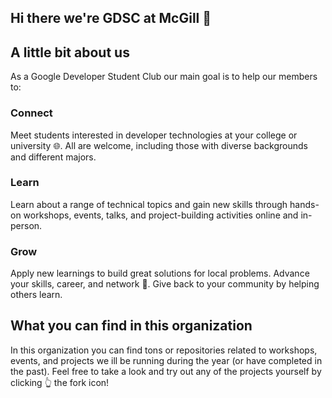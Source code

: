 ## Hi there we're GDSC at McGill 👋

<!--

**Here are some ideas to get you started:**

🙋‍♀️ A short introduction - what is your organization all about?
🌈 Contribution guidelines - how can the community get involved?
👩‍💻 Useful resources - where can the community find your docs? Is there anything else the community should know?
🍿 Fun facts - what does your team eat for breakfast?
🧙 Remember, you can do mighty things with the power of [Markdown](https://docs.github.com/github/writing-on-github/getting-started-with-writing-and-formatting-on-github/basic-writing-and-formatting-syntax)
-->

## A little bit about us

As a Google Developer Student Club our main goal is to help our members to:

### Connect
Meet students interested in developer technologies at your college or university 🌐. All are welcome, including those with diverse backgrounds and different majors.
### Learn
Learn about a range of technical topics and gain new skills through hands-on workshops, events, talks, and project-building activities online and in-person.
### Grow
Apply new learnings to build great solutions for local problems. Advance your skills, career, and network 🚀. Give back to your community by helping others learn.

## What you can find in this organization

In this organization you can find tons or repositories related to workshops, events, and projects we ill be running during the year (or have completed in the past). Feel free to take a look and try out any of the projects yourself by clicking 👆 the fork icon!
